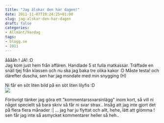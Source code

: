 ```yaml
---
title: "Jag älskar den här dagen!"
date: 2011-11-07T19:24:25+01:00
slug: jag-alskar-den-har-dagen
draft: false
categories:
- Allmänt/Vardag
tags:
- blogg.se
- 2011
---
```

ååååh ! JA! :D  
Jag kom just hem från affären. Handlade 5 st fulla matkassar. Träffade en snäll tjej från klassen och nu ska jag baka tre olika kakor :D Måste testa! och därefter duscha, sen har jag msndate med min snygging (H)  
  
  
Ni får en söt liten bild på en söt liten lilyfis :D  
![](/assets/images/blogg.se/wp_001527_173982818.jpg)  
  
Förövrigt tänker jag göra ett "kommentarssvarsinlägg" inom kort, så vill ni något speciellt så bara skriv så får ni svar strax.. Insåg att jag inte gjort det på flera flera månader :| ... jag har ju flyttat och allt, hehe, lätt att glömma ! sen får jag inte så asmycket kommentarer heller så heh..